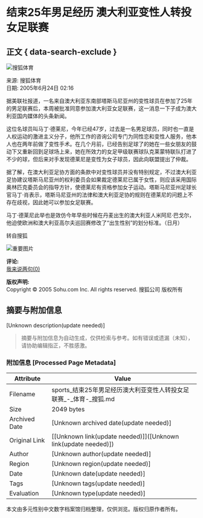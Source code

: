 # 结束25年男足经历 澳大利亚变性人转投女足联赛

## 正文 { data-search-exclude }


![搜狐体育](https://images.sohu.com/uiue/sohu_logo/2005/sohu_logo2.gif)

来源: 搜狐体育  
日期: 2005年6月24日 02:16  

据美联社报道，一名来自澳大利亚东南部塔斯马尼亚州的变性球员在参加了25年的男足联赛后，本周被批准同意参加澳大利亚女足联赛，这一消息一下子成为澳大利亚国内媒体的头条新闻。

这位名球员叫马丁·德莱尼，今年已经47岁，过去是一名男足球员，同时也一直是人权运动的激进主义分子，他所工作的咨询公司专门为同性恋和变性人服务，他本人也在两年前做了变性手术。在几个月前，已经告别足球了的她在一些女朋友的鼓动下又重新回到足球场上来，她在所效力的女足甲级联赛球队克莱蒙特联队打进了不少的球，但后来对手发现德莱尼是变性为女子球员，因此向联盟提出了仲裁。

据了解，在澳大利亚足协方面的条款中对变性球员并没有特别规定，不过澳大利亚足协建议塔斯马尼亚州的权利委员会如果裁定德莱尼已属于女性，则应该采用国际奥林匹克委员会的指导方针，使德莱尼有资格参加女子运动。塔斯马尼亚州足球长官马丁·肖表示，塔斯马尼亚州的法律和澳大利亚足协的规则在德莱尼的问题上不存在歧视，因此她可以参加女足联赛。

马丁·德莱尼此举也是效仿今年早些时候在丹麦出生的澳大利亚人米阿尼·巴戈尔，他迫使欧洲和澳大利亚高尔夫巡回赛修改了“出生性别”的划分标准。（日月）

转自搜狐

![重要图片](https://photo.sohu.com/2004/03/02/36/Img219263609.jpg)

**评论:**  
[我来说两句(0)](https://comment.news.sohu.com/comment/topic.jsp?id=226063119) 

**版权声明:**  
Copyright © 2005 Sohu.com Inc. All rights reserved. 搜狐公司 版权所有
<!-- tcd_original_link https://sports.sohu.com/20050624/n226063119.shtml -->


## 摘要与附加信息

<!-- tcd_abstract -->
[Unknown description(update needed)]
<!-- tcd_abstract_end -->

> 摘要与附加信息为自动生成，仅供检索与参考。如有错误或遗漏（未知），请协助编辑指正，不胜感激。

### 附加信息 [Processed Page Metadata]

| Attribute       | Value                                  |
|-----------------|----------------------------------------|
| Filename        | sports_结束25年男足经历澳大利亚变性人转投女足联赛_-_体育-_搜狐.md                             |
| Size            | 2049 bytes                           |
| Archived Date   | [Unknown archived date(update needed)]                             |
| Original Link   | [[Unknown link(update needed)]]([Unknown link(update needed)])                       |
| Author          | [Unknown author(update needed)]                               |
| Region          | [Unknown region(update needed)]                               |
| Date            | [Unknown date(update needed)]                                 |
| Tags            | [Unknown tags(update needed)]                                 |
| Evaluation            | [Unknown type(update needed)]                                 |
<!-- tcd_table_end -->

本文由多元性别中文数字档案馆归档整理，仅供浏览。版权归原作者所有。

